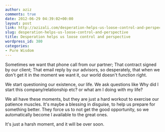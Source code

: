 ```yaml
---
author: aziz
comments: true
date: 2012-06-29 04:39:02+00:00
layout: post
link: http://azizali.com/desperation-helps-us-loose-control-and-perspective/
slug: desperation-helps-us-loose-control-and-perspective
title: Desperation helps us loose control and perspective
wordpress_id: 380
categories:
- Pure Wisdom
---
```


Sometimes we want that phone call from our partner;
That contract signed by our client;
That email reply by our advisors, so desperately, that when we don't get it in the moment we want it, our world doesn't function right.

We start questioning our existence, our life. We ask questions like
Why did I start this company/relationship etc? or what am I doing with my life?

We all have these moments, but they are just a hard workout to exercise our patience muscles. It's maybe a blessing in disguise, to help us prepare for something better. They force us to not get the good opportunity, so we automatically become l available to the great ones.

It's just a harsh moment, and it will be over soon. 
